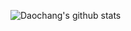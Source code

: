 <!-- ### Hi there 👋 This is [my resume](https://finspire13.github.io/resume_en.pdf).
 -->
<!--
**Finspire13/Finspire13** is a ✨ _special_ ✨ repository because its `README.md` (this file) appears on your GitHub profile.

Here are some ideas to get you started:

- 🔭 I’m currently working on ...
- 🌱 I’m currently learning ...
- 👯 I’m looking to collaborate on ...
- 🤔 I’m looking for help with ...
- 💬 Ask me about ...
- 📫 How to reach me: ...
- 😄 Pronouns: ...
- ⚡ Fun fact: ...
-->

![Daochang's github stats](https://github-readme-stats.vercel.app/api?username=Finspire13&bg_color=30,e96443,904e95&title_color=fff&text_color=fff&icon_color=fff&show_icons=true&count_private=true)
